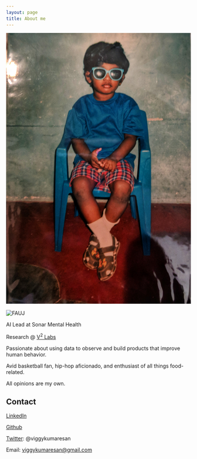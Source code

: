 ```yaml
---
layout: page
title: About me
---
```


![kid](img/IMG_20171123_112518-01.jpeg)

![FAUJ](img/42003678734_452aac18a2_o_copy3.png)


AI Lead at Sonar Mental Health

Research @ [V<sup>2</sup> Labs](https://v2-labs.webflow.io/)

Passionate about using data to observe and build products that improve human behavior.

Avid basketball fan, hip-hop aficionado, and enthusiast of all things food-related.

All opinions are my own.

## Contact

[LinkedIn](https://www.linkedin.com/in/viggy-kumaresan/)

[Github](https://github.com/vkumaresan)

[Twitter](https://twitter.com/viggykumaresan): @viggykumaresan

Email: viggykumaresan@gmail.com


